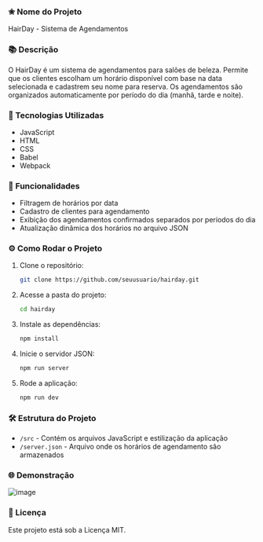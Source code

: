 ### ✬ Nome do Projeto  
HairDay - Sistema de Agendamentos

### 📚 Descrição  
O HairDay é um sistema de agendamentos para salões de beleza. Permite que os clientes escolham um horário disponível com base na data selecionada e cadastrem seu nome para reserva. Os agendamentos são organizados automaticamente por período do dia (manhã, tarde e noite).

### 🚀 Tecnologias Utilizadas  
- JavaScript  
- HTML  
- CSS  
- Babel  
- Webpack  

### 👤 Funcionalidades  
- Filtragem de horários por data  
- Cadastro de clientes para agendamento  
- Exibição dos agendamentos confirmados separados por períodos do dia  
- Atualização dinâmica dos horários no arquivo JSON  

### ⚙️ Como Rodar o Projeto  
1. Clone o repositório:  
   ```bash
   git clone https://github.com/seuusuario/hairday.git
   ```
2. Acesse a pasta do projeto:  
   ```bash
   cd hairday
   ```
3. Instale as dependências:  
   ```bash
   npm install
   ```
4. Inicie o servidor JSON:  
   ```bash
   npm run server
   ```
5. Rode a aplicação:  
   ```bash
   npm run dev
   ```

### 🛠️ Estrutura do Projeto  
- `/src` - Contém os arquivos JavaScript e estilização da aplicação  
- `/server.json` - Arquivo onde os horários de agendamento são armazenados  

### 🌐 Demonstração  
![image](https://github.com/user-attachments/assets/8fc5c7d1-7a1d-4f74-8908-25c5670c7d0a)


### 🌟 Licença  
Este projeto está sob a Licença MIT.
